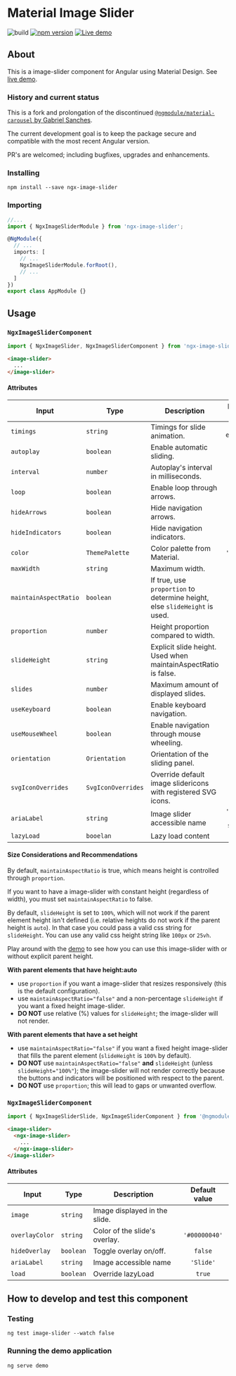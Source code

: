 # Material Image Slider
![build](https://github.com/anjotadena/ngx-image-slider/workflows/Tests/badge.svg?branch=master&event=push)
[![npm version](https://badge.fury.io/js/ngx-image-slider.svg)](https://badge.fury.io/js/ngx-image-slider)
[![Live demo](https://img.shields.io/badge/demo-blue.svg)](https://anjotadena.github.io/ngx-image-slider/)


## About
This is a image-slider component for Angular using Material Design. See [live demo](https://anjotadena.github.io/ngx-image-slider/).

### History and current status

This is a fork and prolongation of the discontinued [```@ngmodule/material-carousel``` by Gabriel Sanches](https://github.com/gbrlsnchs/material2-carousel).

The current development goal is to keep the package secure and compatible with the most recent Angular version. 

PR's are welcomed; including bugfixes, upgrades and enhancements.

### Installing
`npm install --save ngx-image-slider`

### Importing
```typescript
//...
import { NgxImageSliderModule } from 'ngx-image-slider';

@NgModule({
  // ...
  imports: [
    // ...
    NgxImageSliderModule.forRoot(),
    // ...
  ]
})
export class AppModule {}
```

## Usage
### `NgxImageSliderComponent`
```typescript
import { NgxImageSlider, NgxImageSliderComponent } from 'ngx-image-slider';
```
```html
<image-slider>
  ...
</image-slider>
```
#### Attributes
| Input                 |  Type              | Description                                                                | Default value       |
| --------------------- | ------------------ | -------------------------------------------------------------------------- | :-----------------: |
| `timings`             | `string`           | Timings for slide animation.                                               | `'250ms ease-in'`   |
| `autoplay`            | `boolean`          | Enable automatic sliding.                                                  | `true`              |
| `interval`            | `number`           | Autoplay's interval in milliseconds.                                       | `5000`              |
| `loop`                | `boolean`          | Enable loop through arrows.                                                | `true`              |
| `hideArrows`          | `boolean`          | Hide navigation arrows.                                                    | `false`             |
| `hideIndicators`      | `boolean`          | Hide navigation indicators.                                                | `false`             |
| `color`               | `ThemePalette`     | Color palette from Material.                                               | `'accent'`          |
| `maxWidth`            | `string`           | Maximum width.                                                             | `'auto'`            |
| `maintainAspectRatio` | `boolean`          | If true, use `proportion` to determine height, else `slideHeight` is used. | `true`              |
| `proportion`          | `number`           | Height proportion compared to width.                                       | `25`                |
| `slideHeight`         | `string`           | Explicit slide height. Used when maintainAspectRatio is false.             | `'100%'`            |
| `slides`              | `number`           | Maximum amount of displayed slides.                                        |                     |
| `useKeyboard`         | `boolean`          | Enable keyboard navigation.                                                | `true`              |
| `useMouseWheel`       | `boolean`          | Enable navigation through mouse wheeling.                                  | `false`             |
| `orientation`         | `Orientation`      | Orientation of the sliding panel.                                          | `'ltr'`             |
| `svgIconOverrides`    | `SvgIconOverrides` | Override default image slidericons with registered SVG icons.              |                     |
| `ariaLabel`           | `string`           | Image slider accessible name                                               | `'Sliding image slider'`|
| `lazyLoad`            | `booelan`          | Lazy load content                                                          | false               |

#### Size Considerations and Recommendations
By default, `maintainAspectRatio` is true, which means height is controlled through `proportion`.

If you want to have a image-slider with constant height (regardless of width), you must set `maintainAspectRatio` to false.

By default, `slideHeight` is set to `100%`, which will not work if the parent element height isn't defined (i.e. relative heights do not work if the parent height is `auto`). In that case you could pass a valid css string for `slideHeight`. You can use any valid css height string like `100px` or `25vh`.

Play around with the [demo](https://anjotadena.github.io/ngx-image-slider) to see how you can use this image-slider with or without explicit parent height.

**With parent elements that have height:auto**
* use `proportion` if you want a image-slider that resizes responsively (this is the default configuration).
* use `maintainAspectRatio="false"` and a non-percentage `slideHeight` if you want a fixed height image-slider.
* **DO NOT** use relative (%) values for `slideHeight`; the image-slider will not render.

**With parent elements that have a set height**
* use `maintainAspectRatio="false"` if you want a fixed height image-slider that fills the parent element (`slideHeight` is `100%` by default).
* **DO NOT** use `maintainAspectRatio="false"` **and** `slideHeight` (unless `slideHeight="100%"`); the image-slider will not render correctly because the buttons and indicators will be positioned with respect to the parent.
* **DO NOT** use `proportion`; this will lead to gaps or unwanted overflow.

### `NgxImageSliderComponent`
```typescript
import { NgxImageSliderSlide, NgxImageSliderComponent } from '@ngmodule/material-image-slider';
```
```html
<image-slider>
  <ngx-image-slider>
    ...
  </ngx-image-slider>
</image-slider>
```
#### Attributes
| Input          | Type      | Description                   | Default value |
| -------------- | --------- | ----------------------------- | :-----------: |
| `image`        | `string`  | Image displayed in the slide. |               |
| `overlayColor` | `string`  | Color of the slide's overlay. | `'#00000040'` |
| `hideOverlay`  | `boolean` | Toggle overlay on/off.        | `false`       |
| `ariaLabel`    | `string`  | Image accessible name         | `'Slide'`     |
| `load`         | `boolean` | Override lazyLoad             | `true`        |


## How to develop and test this component

### Testing
`ng test image-slider --watch false`
### Running the demo application
`ng serve demo`
